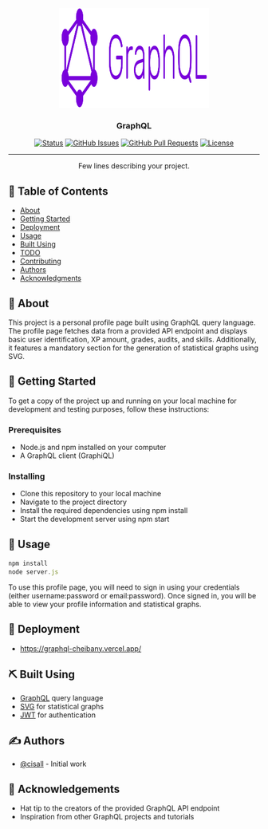 <p align="center">
  <a href="" rel="noopener">
 <img width=300px height=200px src="web/img/graphQl.svg" alt="Project logo"></a>
</p>

<h3 align="center">GraphQL</h3>

<div align="center">

[![Status](https://img.shields.io/badge/status-active-success.svg)]()
[![GitHub Issues](https://img.shields.io/github/issues/kylelobo/The-Documentation-Compendium.svg)](https://github.com/kylelobo/The-Documentation-Compendium/issues)
[![GitHub Pull Requests](https://img.shields.io/github/issues-pr/kylelobo/The-Documentation-Compendium.svg)](https://github.com/kylelobo/The-Documentation-Compendium/pulls)
[![License](https://img.shields.io/badge/license-MIT-blue.svg)](/LICENSE)

</div>

---

<p align="center"> Few lines describing your project.
    <br>
</p>

## 📝 Table of Contents

- [About](#about)
- [Getting Started](#getting_started)
- [Deployment](#deployment)
- [Usage](#usage)
- [Built Using](#built_using)
- [TODO](../TODO.md)
- [Contributing](../CONTRIBUTING.md)
- [Authors](#authors)
- [Acknowledgments](#acknowledgement)

## 🧐 About <a name = "about"></a>

This project is a personal profile page built using GraphQL query language. The profile page fetches data from a provided API endpoint and displays basic user identification, XP amount, grades, audits, and skills. Additionally, it features a mandatory section for the generation of statistical graphs using SVG.

## 🏁 Getting Started <a name = "getting_started"></a>

To get a copy of the project up and running on your local machine for development and testing purposes, follow these instructions:

### Prerequisites

- Node.js and npm installed on your computer
- A GraphQL client (GraphiQL)

### Installing

- Clone this repository to your local machine
- Navigate to the project directory
- Install the required dependencies using npm install
- Start the development server using npm start

## 🎈 Usage <a name="usage"></a>

```js
npm install
node server.js
```

To use this profile page, you will need to sign in using your credentials (either username:password or email:password). Once signed in, you will be able to view your profile information and statistical graphs.

## 🚀 Deployment <a name = "deployment"></a>

- <https://graphql-cheibany.vercel.app/>

## ⛏️ Built Using <a name = "built_using"></a>

- [GraphQL](https://graphql.org/) query language
- [SVG](https://developer.mozilla.org/en-US/docs/Web/SVG) for statistical graphs
- [JWT](https://jwt.io/) for authentication

## ✍️ Authors <a name = "authors"></a>

- [@cisall](https://github.com/Cheibany/GraphQl) - Initial work

## 🎉 Acknowledgements <a name = "acknowledgement"></a>

- Hat tip to the creators of the provided GraphQL API endpoint
- Inspiration from other GraphQL projects and tutorials
